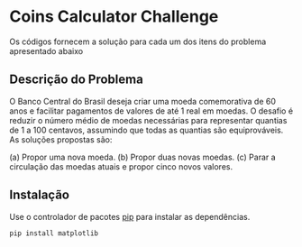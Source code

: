 # Coins Calculator Challenge

Os códigos fornecem a solução para cada um dos itens do problema apresentado abaixo

## Descrição do Problema

O Banco Central do Brasil deseja criar uma moeda comemorativa de 60 anos e facilitar pagamentos de valores de até 1 real em moedas. O desafio é reduzir o número médio de moedas necessárias para representar quantias de 1 a 100 centavos, assumindo que todas as quantias são equiprováveis. As soluções propostas são:

(a) Propor uma nova moeda.
(b) Propor duas novas moedas.
(c) Parar a circulação das moedas atuais e propor cinco novos valores.

## Instalação

Use o controlador de pacotes [pip](https://pip.pypa.io/en/stable/) para instalar as dependências.

```bash
pip install matplotlib
